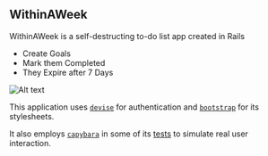 ## WithinAWeek

WithinAWeek is a self-destructing to-do list app created in Rails

* Create Goals
* Mark them Completed
* They Expire after 7 Days

![Alt text](https://github.com/jeffminnear/within-a-week/raw/master/app/assets/images/waw-faker.png "example")

This application uses [`devise`](https://github.com/plataformatec/devise) for authentication and [`bootstrap`](https://github.com/twbs/bootstrap) for its stylesheets.

It also employs [`capybara`](https://github.com/jnicklas/capybara) in some of its [tests](https://github.com/jeffminnear/within-a-week/tree/master/spec/features) to simulate real user interaction.
